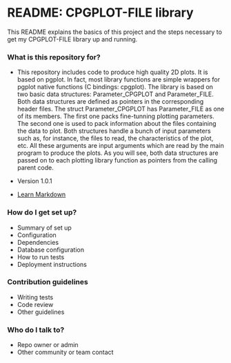 # README: CPGPLOT-FILE library #

This README explains the basics of this project and the steps necessary to get my CPGPLOT-FILE library up and running.

### What is this repository for? ###

* This repository includes code to produce high quality 2D plots. It is based on pgplot. In fact, most library functions are simple wrappers for pgplot native functions (C bindings: cpgplot). The library is based on two basic data structures: Parameter_CPGPLOT and Parameter_FILE.  Both data structures are defined as pointers in the corresponding header files. The struct Parameter_CPGPLOT has Parameter_FILE as one of its members. The first one packs fine-tunning plotting parameters. The second one is used to pack information about the files containing the data to plot. Both structures handle a bunch of input parameters such as, for instance, the files to read, the characteristics of the plot, etc. All these arguments are input arguments which are read by the main program to produce the plots. As you will see, both data structures are passed on to each plotting library function as pointers from the calling parent code. 
  
* Version
1.0.1

* [Learn Markdown](https://bitbucket.org/tutorials/markdowndemo)

### How do I get set up? ###

* Summary of set up
* Configuration
* Dependencies
* Database configuration
* How to run tests
* Deployment instructions

### Contribution guidelines ###

* Writing tests
* Code review
* Other guidelines

### Who do I talk to? ###

* Repo owner or admin
* Other community or team contact